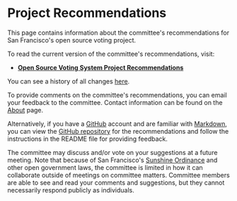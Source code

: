 # Project Recommendations

This page contains information about the committee's recommendations for
San Francisco's open source voting project.

To read the current version of the committee's recommendations, visit:

* [**Open Source Voting System Project Recommendations**][osvtac-recommendations]

You can see a history of all changes [here][recommendations-history].

To provide comments on the committee's recommendations, you can email your
feedback to the committee. Contact information can be found on the
[About](about) page.

Alternatively, if you have a [GitHub][github] account and are familiar with
[Markdown], you can view the [GitHub repository][recommendations-repo] for
the recommendations and follow the instructions in the README file for
providing feedback.

The committee may discuss and/or vote on your suggestions at a future
meeting. Note that because of San Francisco's [Sunshine Ordinance] and other
open government laws, the committee is limited in how it can collaborate
outside of meetings on committee matters. Committee members are able to see
and read your comments and suggestions, but they cannot necessarily respond
publicly as individuals.


[github]: https://github.com/
[Markdown]: https://daringfireball.net/projects/markdown/
[osvtac-recommendations]: recommendations/index
[recommendations-history]: https://github.com/OSVTAC/project-recommendations/commits/master
[recommendations-repo]: https://github.com/OSVTAC/project-recommendations
[Sunshine Ordinance]: https://www.sfcityattorney.org/good-government/sunshine/
